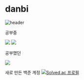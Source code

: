 # danbi
![header](https://capsule-render.vercel.app/api?type=wave&color=auto&height=300&section=header&text=capsule%20render&fontSize=90)


공부중

<img src="https://img.shields.io/badge/Java-007396?style=flat-square&logo=java&logoColor=white"/>
<img src="https://img.shields.io/badge/Python-3776AB?style=flat-square&logo=python&logoColor=white"/>

공부했던

<img src="https://img.shields.io/badge/C++-00599C?style=flat-square&logo=c++&logoColor=white"/>

새로 만든 백준 계정
[![Solved.ac
프로필](http://mazassumnida.wtf/api/v2/generate_badge?boj=sweet_b)](https://solved.ac/sweet_b)
